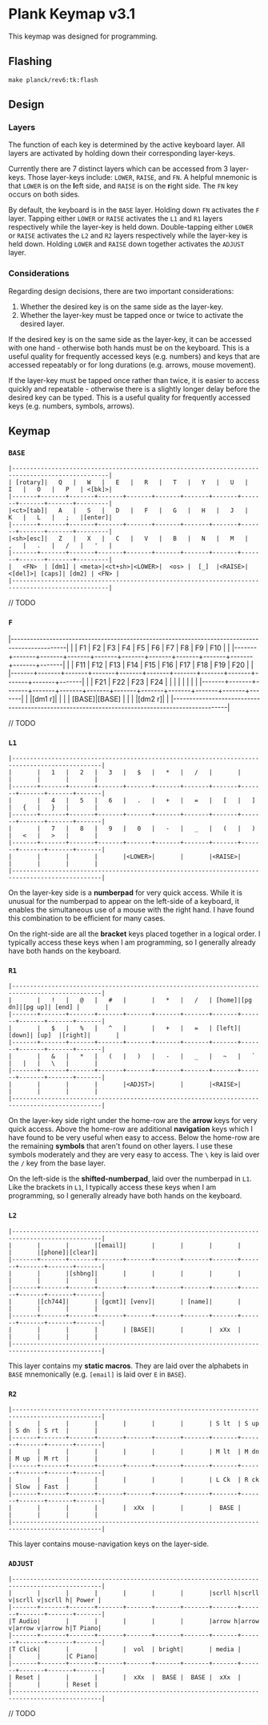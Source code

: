 # Plank Keymap v3.1

This keymap was designed for programming.

## Flashing

```
make planck/rev6:tk:flash
```

## Design

### Layers

The function of each key is determined by the active keyboard layer. All layers are activated by holding down their corresponding layer-keys. 

Currently there are 7 distinct layers which can be accessed from 3 layer-keys. Those layer-keys include: `LOWER`, `RAISE`, and `FN`. A helpful mnemonic is that `LOWER` is on the **l**eft side, and `RAISE` is on the **r**ight side. The `FN` key occurs on both sides.

By default, the keyboard is in the `BASE` layer. Holding down `FN` activates the `F` layer. Tapping either `LOWER` or `RAISE` activates the `L1` and `R1` layers respectively while the layer-key is held down. Double-tapping either `LOWER` or `RAISE` activates the `L2` and `R2` layers respectively while the layer-key is held down. Holding `LOWER` and `RAISE` down together activates the `ADJUST` layer.

### Considerations

Regarding design decisions, there are two important considerations:
1. Whether the desired key is on the same side as the layer-key.
2. Whether the layer-key must be tapped once or twice to activate the desired layer.

If the desired key is on the same side as the layer-key, it can be accessed with one hand - otherwise both hands must be on the keyboard. This is a useful quality for frequently accessed keys (e.g. numbers) and keys that are accessed repeatably or for long durations (e.g. arrows, mouse movement).

If the layer-key must be tapped once rather than twice, it is easier to access quickly and repeatable - otherwise there is a slightly longer delay before the desired key can be typed. This is a useful quality for frequently accessed keys (e.g. numbers, symbols, arrows).

## Keymap

### `BASE`

```
|-------------------------------------------------------------------------------------------------|
| [rotary]|   Q   |   W   |   E   |   R   |   T   |   Y   |   U   |   I   |   O   |   P   | <[bk]>|
|-------+-------+-------+-------+-------+-------+-------+-------+-------+-------+-------+---------|
|<ct>[tab]|   A   |   S   |   D   |   F   |   G   |   H   |   J   |   K   |   L   |   ;   |[enter]|
|-------+-------+-------+-------+-------+-------+-------+-------+-------+-------+-------+---------|
|<sh>[esc]|   Z   |   X   |   C   |   V   |   B   |   N   |   M   |   ,   |   .   |   /   |   '   |
|-------+-------+-------+-------+-------+-------+-------+-------+-------+-------+-------+---------|
|   <FN>  | [dm1] | <meta>|<ct+sh>|<LOWER>|  <os> |  [_]  |<RAISE>|<[del]>| [caps]| [dm2] | <FN> |
|-------------------------------------------------------------------------------------------------|
```

// TODO

### `F`

|-----------------------------------------------------------------------------------------------|
|       |  F1   |  F2   |  F3   |  F4   |  F5   |  F6   |  F7   |  F8   |  F9   |  F10  |       |
|-------+-------+-------+-------+-------+-------+-------+-------+-------+-------+-------+-------|
|       |  F11  |  F12  |  F13  |  F14  |  F15  |  F16  |  F17  |  F18  |  F19  |  F20  |       |
|-------+-------+-------+-------+-------+-------+-------+-------+-------+-------+-------+-------|
|       |  F21  |  F22  |  F23  |  F24  |       |       |       |       |       |       |       |
|-------+-------+-------+-------+-------+-------+-------+-------+-------+-------+-------+-------|
|       |[dm1 r]|       |       |       | [BASE]|[BASE] |       |       |       |[dm2 r]|       |
|-----------------------------------------------------------------------------------------------|

// TODO

### `L1`

```
|-----------------------------------------------------------------------------------------------|
|       |   1   |   2   |   3   |   $   |   *   |   /   |       |       |       |       |       |
|-------+-------+-------+-------+-------+-------+-------+-------+-------+-------+-------+-------|
|       |   4   |   5   |   6   |   .   |   +   |   =   |   [   |   ]   |   {   |   }   |       |
|-------+-------+-------+-------+-------+-------+-------+-------+-------+-------+-------+-------|
|       |   7   |   8   |   9   |   0   |   -   |   _   |   (   |   )   |   <   |   >   |       |
|-------+-------+-------+-------+-------+-------+-------+-------+-------+-------+-------+-------|
|       |       |       |       |<LOWER>|       |       |<RAISE>|       |       |       |       |
|-----------------------------------------------------------------------------------------------|   
```

On the layer-key side is a **numberpad** for very quick access. While it is unusual for the numberpad to appear on the left-side of a keyboard, it enables the simultaneous use of a mouse with the right hand. I have found this combination to be efficient for many cases.

On the right-side are all the **bracket** keys placed together in a logical order. I typically access these keys when I am programming, so I generally already have both hands on the keyboard.

### `R1`

```
|-----------------------------------------------------------------------------------------------|
|       |   !   |   @   |   #   |       |   *   |   /   | [home]|[pg dn]|[pg up]| [end] |       |
|-------+-------+-------+-------+-------+-------+-------+-------+-------+-------+-------+-------|
|       |   $   |   %   |   ^   |       |   +   |   =   | [left]| [down]| [up]  |[right]|       |
|-------+-------+-------+-------+-------+-------+-------+-------+-------+-------+-------+-------|
|       |   &   |   *   |   (   |   )   |   -   |   _   |   ~   |   `   |   |   |   \   |       |
|-------+-------+-------+-------+-------+-------+-------+-------+-------+-------+-------+-------|
|       |       |       |       |<ADJST>|       |       |<RAISE>|       |       |       |       |
|-----------------------------------------------------------------------------------------------|
```

On the layer-key side right under the home-row are the **arrow** keys for very quick access. Above the home-row are additional **navigation** keys which I have found to be very useful when easy to access. Below the home-row are the remaining **symbols** that aren't found on other layers. I use these symbols moderately and they are very easy to access. The `\` key is laid over the `/` key from the base layer.

On the left-side is the **shifted-numberpad**, laid over the numberpad in `L1`. Like the brackets in `L1`, I typically access these keys when I am programming, so I generally already have both hands on the keyboard.

### `L2`

```
|-----------------------------------------------------------------------------------------------|
|       |       |       |[email]|       |       |       |       |       |       |[phone]|[clear]|
|-------+-------+-------+-------+-------+-------+-------+-------+-------+-------+-------+-------|
|       |       |[shbng]|       |       |       |       |       |       |       |       |       |
|-------+-------+-------+-------+-------+-------+-------+-------+-------+-------+-------+-------|
|       |[ch744]|       | [gcmt]| [venv]|       | [name]|       |       |       |       |       |
|-------+-------+-------+-------+-------+-------+-------+-------+-------+-------+-------+-------|
|       |       |       |       | [BASE]|       |       |  xXx  |       |       |       |       |
|-----------------------------------------------------------------------------------------------|
```

This layer contains my **static macros**. They are laid over the alphabets in `BASE` mnemonically (e.g. `[email]` is laid over `E` in `BASE`).

### `R2`

```
|-----------------------------------------------------------------------------------------------|
|       |       |       |       |       |       |       | S lt  | S up  | S dn  | S rt  |       |
|-------+-------+-------+-------+-------+-------+-------+-------+-------+-------+-------+-------|
|       |       |       |       |       |       |       | M lt  | M dn  | M up  | M rt  |       |
|-------+-------+-------+-------+-------+-------+-------+-------+-------+-------+-------+-------|
|       |       |       |       |       |       |       | L Ck  | R ck  | Slow  | Fast  |       |
|-------+-------+-------+-------+-------+-------+-------+-------+-------+-------+-------+-------|
|       |       |       |       |  xXx  |       |       |  BASE |       |       |       |       |
|-----------------------------------------------------------------------------------------------|
```

This layer contains mouse-navigation keys on the layer-side.


### `ADJUST`

```
|-----------------------------------------------------------------------------------------------|
|       |       |       |       |       |       |       |scrll h|scrll v|scrll v|scrll h| Power |
|-------+-------+-------+-------+-------+-------+-------+-------+-------+-------+-------+-------|
|T Audio|       |       |       |       |       |       |arrow h|arrow v|arrow v|arrow h|T Piano|
|-------+-------+-------+-------+-------+-------+-------+-------+-------+-------+-------+-------|
|T Click|       |       |       |  vol  | bright|       | media |       |       |       |C Piano|
|-------+-------+-------+-------+-------+-------+-------+-------+-------+-------+-------+-------|
| Reset |       |       |       |  xXx  |  BASE |  BASE |  xXx  |       |       |       | Reset |
|-----------------------------------------------------------------------------------------------|
```

// TODO